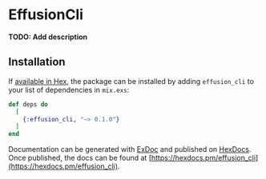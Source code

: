 # EffusionCli

**TODO: Add description**

## Installation

If [available in Hex](https://hex.pm/docs/publish), the package can be installed
by adding `effusion_cli` to your list of dependencies in `mix.exs`:

```elixir
def deps do
  [
    {:effusion_cli, "~> 0.1.0"}
  ]
end
```

Documentation can be generated with [ExDoc](https://github.com/elixir-lang/ex_doc)
and published on [HexDocs](https://hexdocs.pm). Once published, the docs can
be found at [https://hexdocs.pm/effusion_cli](https://hexdocs.pm/effusion_cli).

